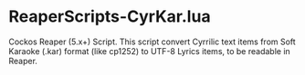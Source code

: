 # ReaperScripts-CyrKar.lua
Cockos Reaper (5.x+) Script. This script convert Cyrrilic text items from Soft Karaoke (.kar) format (like cp1252) to UTF-8 Lyrics items, to be readable in Reaper.
